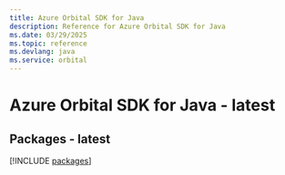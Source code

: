 ```yaml
---
title: Azure Orbital SDK for Java
description: Reference for Azure Orbital SDK for Java
ms.date: 03/29/2025
ms.topic: reference
ms.devlang: java
ms.service: orbital
---
```

# Azure Orbital SDK for Java - latest
## Packages - latest
[!INCLUDE [packages](orbital-index.md)]